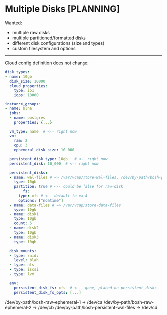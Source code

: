 # Multiple Disks [PLANNING]

Wanted:

- multiple raw disks
- multiple partitioned/formatted disks
- different disk configurations (size and types)
- custom filesystem and options

---

Cloud config definition does not change:

```yaml
disk_types:
- name: 10gb
  disk_size: 10000
  cloud_properties:
    type: io1
    iops: 10000
```

```yaml
instance_groups:
- name: blha
  jobs:
  - name: postgres
    properties: {...}

  vm_type: name  # <-- right now
  vm:
    ram: 2
    cpu: 3
    ephemeral_disk_size: 10_000

  persistent_disk_type: 10gb   # <-- right now
  persistent_disk: 10_000  # <-- right now

  persistent_disks:
  - name: wal-files # => /var/vcap/store-wal-files, /dev/by-path/bosh-persistent-wal-files
    type: 10gb
    partition: true # <-- could be false for raw-disk
		fs:
      type: xfs # <-- default to ext4
      options: ["noatime"]
  - name: data-files # => /var/vcap/store-data-files
    type: 10gb
  - name: disk1
    type: 10gb
    count: 5
  - name: disk2
    type: 10gb
  - name: disk3
    type: 10gb

  disk_mounts:
  - type: raid:
    level: blah
  - type: nfs
  - type: iscsi
  - type: lvm

  env:
    persistent_disk_fs: xfs  # <--- gone, placed on persistent_disks
    persistent_disk_fs_opts: [...]
```

/dev/by-path/bosh-raw-ephemeral-1 -> /dev/ca
/dev/by-path/bosh-raw-ephemeral-2 -> /dev/cb
/dev/by-path/bosh-persistent-wal-files -> /dev/cd
